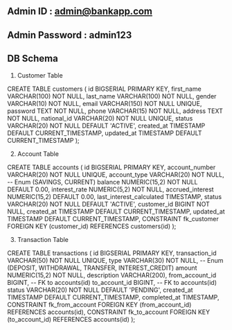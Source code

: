 ## Admin ID : admin@bankapp.com
## Admin Password : admin123

## DB Schema 

1. Customer Table

CREATE TABLE customers (
    id BIGSERIAL PRIMARY KEY,
    first_name VARCHAR(100) NOT NULL,
    last_name VARCHAR(100) NOT NULL,
    gender VARCHAR(10) NOT NULL,
    email VARCHAR(150) NOT NULL UNIQUE,
    password TEXT NOT NULL,
    phone VARCHAR(15) NOT NULL,
    address TEXT NOT NULL,
    national_id VARCHAR(20) NOT NULL UNIQUE,
    status VARCHAR(20) NOT NULL DEFAULT 'ACTIVE', 
    created_at TIMESTAMP DEFAULT CURRENT_TIMESTAMP,
    updated_at TIMESTAMP DEFAULT CURRENT_TIMESTAMP
);

2. Account Table

CREATE TABLE accounts (
    id BIGSERIAL PRIMARY KEY,
    account_number VARCHAR(20) NOT NULL UNIQUE,
    account_type VARCHAR(20) NOT NULL, -- Enum (SAVINGS, CURRENT)
    balance NUMERIC(15,2) NOT NULL DEFAULT 0.00,
    interest_rate NUMERIC(5,2) NOT NULL,
    accrued_interest NUMERIC(15,2) DEFAULT 0.00,
    last_interest_calculated TIMESTAMP,
    status VARCHAR(20) NOT NULL DEFAULT 'ACTIVE', 
    customer_id BIGINT NOT NULL, 
    created_at TIMESTAMP DEFAULT CURRENT_TIMESTAMP,
    updated_at TIMESTAMP DEFAULT CURRENT_TIMESTAMP,
    CONSTRAINT fk_customer FOREIGN KEY (customer_id) REFERENCES customers(id)
);

3. Transaction Table

CREATE TABLE transactions (
    id BIGSERIAL PRIMARY KEY,
    transaction_id VARCHAR(50) NOT NULL UNIQUE,
    type VARCHAR(30) NOT NULL, -- Enum (DEPOSIT, WITHDRAWAL, TRANSFER, INTEREST_CREDIT)
    amount NUMERIC(15,2) NOT NULL,
    description VARCHAR(200),
    from_account_id BIGINT, -- FK to accounts(id)
    to_account_id BIGINT,   -- FK to accounts(id)
    status VARCHAR(20) NOT NULL DEFAULT 'PENDING',
    created_at TIMESTAMP DEFAULT CURRENT_TIMESTAMP,
    completed_at TIMESTAMP,
    CONSTRAINT fk_from_account FOREIGN KEY (from_account_id) REFERENCES accounts(id),
    CONSTRAINT fk_to_account FOREIGN KEY (to_account_id) REFERENCES accounts(id)
);

